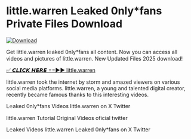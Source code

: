 # little.warren L𝚎aked 0nly*fans Private Files Download

[![Download](https://i.imgur.com/PoXn3jX.png)](https://mediafirer.com/little.warren)

Get little.warren l𝚎aked 0nly*fans all content. Now you can access all videos and pictures of little.warren. New Updated Files 2025 download!

[✅ 𝘾𝙇𝙄𝘾𝙆 𝙃𝙀𝙍𝙀 ==►► little.warren](https://mediafirer.com/little.warren)

little.warren took the internet by storm and amazed viewers on various social media platforms. little.warren, a young and talented digital creator, recently became famous thanks to this interesting videos.

L𝚎aked 0nly*fans Videos little.warren on X Twitter

little.warren Tutorial Original Videos oficial twitter

L𝚎aked Videos little.warren L𝚎aked 0nly*fans on X Twitter